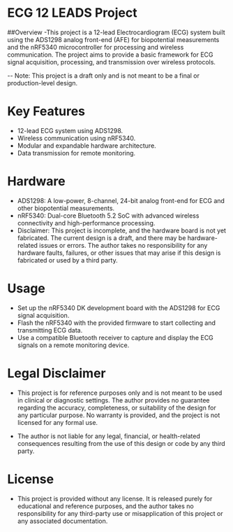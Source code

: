 # ECG 12 LEADS Project
##Overview
-This project is a 12-lead Electrocardiogram (ECG) system built using the ADS1298 analog front-end (AFE) for biopotential measurements and the nRF5340 microcontroller for processing and wireless communication. The project aims to provide a basic framework for ECG signal acquisition, processing, and transmission over wireless protocols.

-- Note: This project is a draft only and is not meant to be a final or production-level design.

# Key Features
- 12-lead ECG system using ADS1298.
- Wireless communication using nRF5340.
- Modular and expandable hardware architecture.
- Data transmission for remote monitoring.

# Hardware
- ADS1298: A low-power, 8-channel, 24-bit analog front-end for ECG and other biopotential measurements.
- nRF5340: Dual-core Bluetooth 5.2 SoC with advanced wireless connectivity and high-performance processing.
- Disclaimer: This project is incomplete, and the hardware board is not yet fabricated. The current design is a draft, and there may be hardware-related issues or errors. The author takes no responsibility for any hardware faults, failures, or other issues that may arise if this design is fabricated or used by a third party.

# Usage
- Set up the nRF5340 DK development board with the ADS1298 for ECG signal acquisition.
- Flash the nRF5340 with the provided firmware to start collecting and transmitting ECG data.
- Use a compatible Bluetooth receiver to capture and display the ECG signals on a remote monitoring device.

# Legal Disclaimer
- This project is for reference purposes only and is not meant to be used in clinical or diagnostic settings. The author provides no guarantee regarding the accuracy, completeness, or suitability of the design for any particular purpose. No warranty is provided, and the project is not licensed for any formal use.

- The author is not liable for any legal, financial, or health-related consequences resulting from the use of this design or code by any third party.

# License
- This project is provided without any license. It is released purely for educational and reference purposes, and the author takes no responsibility for any third-party use or misapplication of this project or any associated documentation.
